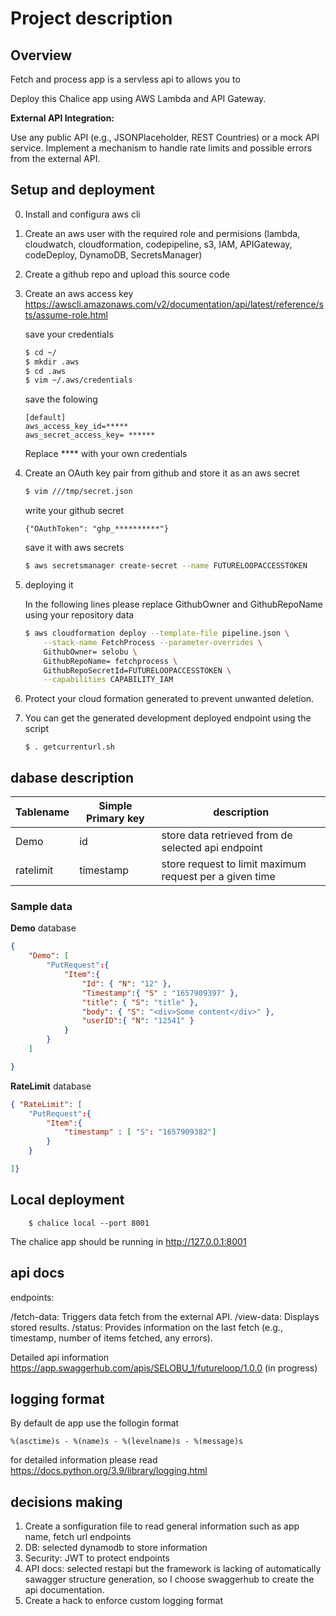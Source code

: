 # Project description

## Overview

Fetch and process app is a servless api to allows you to

Deploy this Chalice app using AWS Lambda and API Gateway.

**External API Integration:**

Use any public API (e.g., JSONPlaceholder, REST Countries) or a mock API service.
Implement a mechanism to handle rate limits and possible errors from the external API.

## Setup and deployment

0. Install and configura aws cli
1. Create an aws user with the required role and permisions (lambda, cloudwatch, cloudformation, codepipeline, s3, IAM, APIGateway, codeDeploy, DynamoDB, SecretsManager)
2. Create a github repo and upload this source code
3. Create an aws access key https://awscli.amazonaws.com/v2/documentation/api/latest/reference/sts/assume-role.html

    save your credentials

    ```bash
    $ cd ~/
    $ mkdir .aws
    $ cd .aws
    $ vim ~/.aws/credentials
    ```

    save the folowing

    ```
    [default]
    aws_access_key_id=*****
    aws_secret_access_key= ******
    ```

    Replace **** with your own credentials

4. Create an OAuth key pair from github and store it as an aws secret

    ``` bash 
    $ vim ///tmp/secret.json 
    ```

    write your github secret
    ```
    {"OAuthToken": "ghp_**********"}
    ```

    save it with aws secrets

    ``` bash
    $ aws secretsmanager create-secret --name FUTURELOOPACCESSTOKEN         --description "Token for Github Repo Access" --secret-string file:///tmp/secret.json
    ```

5. deploying it 

    In the following lines please replace GithubOwner and GithubRepoName using your repository data

    ``` bash
    $ aws cloudformation deploy --template-file pipeline.json \
        --stack-name FetchProcess --parameter-overrides \
        GithubOwner= selobu \
        GithubRepoName= fetchprocess \
        GithubRepoSecretId=FUTURELOOPACCESSTOKEN \
        --capabilities CAPABILITY_IAM
    ```

6. Protect your cloud formation generated to prevent unwanted deletion.

7. You can get the generated development deployed endpoint using the script 

    ```
    $ . getcurrenturl.sh
    ```

## dabase description

Tablename | Simple  Primary key | description
---|---|---
Demo | id | store data retrieved from de selected api endpoint
ratelimit | timestamp | store request to limit maximum request per a given time


### Sample data

**Demo** database

``` JSON
{
    "Demo": [
        "PutRequest":{
            "Item":{
                "Id": { "N": "12" },
                "Timestamp":{ "S" : "1657909397" },
                "title": { "S": "title" },
                "body": { "S": "<div>Some content</div>" },
                "userID":{ "N": "12541" }
            }
        }
    ]

}
```

**RateLimit** database

``` JSON
{ "RateLimit": [
    "PutRequest":{
        "Item":{
            "timestamp" : [ "S": "1657909382"]
        }
    }

]}

```


## Local deployment


```
    $ chalice local --port 8001
```

The chalice app should be running in http://127.0.0.1:8001


## api docs

endpoints:


/fetch-data: Triggers data fetch from the external API.
/view-data: Displays stored results.
/status: Provides information on the last fetch (e.g., timestamp, number of items fetched, any errors).

Detailed api information https://app.swaggerhub.com/apis/SELOBU_1/futureloop/1.0.0  (in progress)

## logging format

By default de app use the follogin format

` %(asctime)s - %(name)s - %(levelname)s - %(message)s `

for detailed information please read https://docs.python.org/3.9/library/logging.html


## decisions making

1. Create a sonfiguration file to read general information such as app name, fetch url endpoints
2. DB: selected dynamodb to store information
3. Security: JWT to protect endpoints
4. API docs: selected restapi but the framework is lacking of automatically sawagger structure generation, so I choose swaggerhub to create the api documentation.
5. Create a hack to enforce custom logging format

